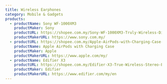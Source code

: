 ```yaml
---
title: Wireless Earphones
category: Mobile & Gadgets
products:
  - productName: Sony WF-1000XM3
    productMaker: Sony
    productURL: https://shopee.com.my/Sony-WF-1000XM3-Truly-Wireless-Digital-Noise-Cancelling-Headphones-In-Ear-Earphones-Earbuds-with-HD-Dual-Noise-Sensor-i.84652112.2565154143
    productMakerURL: https://www.sony.com.my/
  - productURL: https://shopee.com.my/Apple-AirPods-with-Charging-Case-(2019)-i.304504082.7352470320
    productName: Apple AirPods with Charging Case
    productMaker: Apple
    productMakerURL: https://www.apple.com/my/
  - productName: Edifier X3
    productURL: https://shopee.com.my/Edifier-X3-True-Wireless-Stereo-Earphones-Bluetooth-aptX-Answer-Call-Voice-Assistant-TWS-Earbuds-i.16046076.4532491430
    productMaker: Edifier
    productMakerURL: https://www.edifier.com/my/en
---
```

